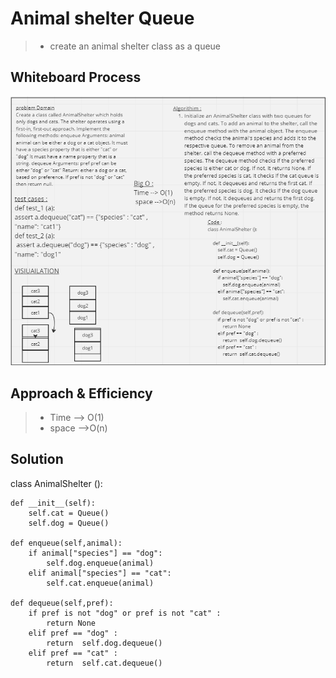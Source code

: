 # Animal shelter Queue

> - create an animal shelter class as a queue

## Whiteboard Process

![animal shulter](./assest/animal%20shulter.png) 

## Approach & Efficiency

> - Time --> O(1)
> - space -->O(n)

## Solution


class AnimalShelter ():
  
    def __init__(self):
        self.cat = Queue()
        self.dog = Queue()

    def enqueue(self,animal):
        if animal["species"] == "dog":
            self.dog.enqueue(animal)
        elif animal["species"] == "cat":
            self.cat.enqueue(animal)

    def dequeue(self,pref):
        if pref is not "dog" or pref is not "cat" :
            return None        
        elif pref == "dog" :
            return  self.dog.dequeue()
        elif pref == "cat" :
            return  self.cat.dequeue()
